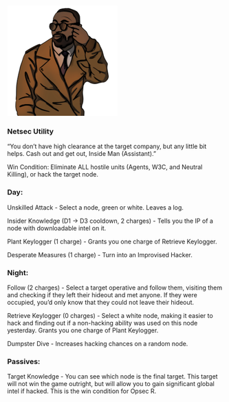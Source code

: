 ![insidemanassistant.png](Images/insidemanassistant.png)

### **Netsec Utility**

“You don’t have high clearance at the target company, but any little bit helps. Cash out and get out, Inside Man (Assistant).”

Win Condition: Eliminate ALL hostile units (Agents, W3C, and Neutral Killing), or hack the target node.

### **Day:**

Unskilled Attack - Select a node, green or white. Leaves a log.

Insider Knowledge (D1 -> D3 cooldown, 2 charges) - Tells you the IP of a node with downloadable intel on it.

Plant Keylogger (1 charge) - Grants you one charge of Retrieve Keylogger.

Desperate Measures (1 charge) - Turn into an Improvised Hacker.

### **Night:**

Follow (2 charges) - Select a target operative and follow them, visiting them and checking if they left their hideout and met anyone. If they were occupied, you’d only know that they could not leave their hideout.

Retrieve Keylogger (0 charges) - Select a white node, making it easier to hack and finding out if a non-hacking ability was used on this node yesterday. Grants you one charge of Plant Keylogger.

Dumpster Dive - Increases hacking chances on a random node.

### **Passives:**

Target Knowledge - You can see which node is the final target. This target will not win the game outright, but will allow you to gain significant global intel if hacked. This is the win condition for Opsec R.